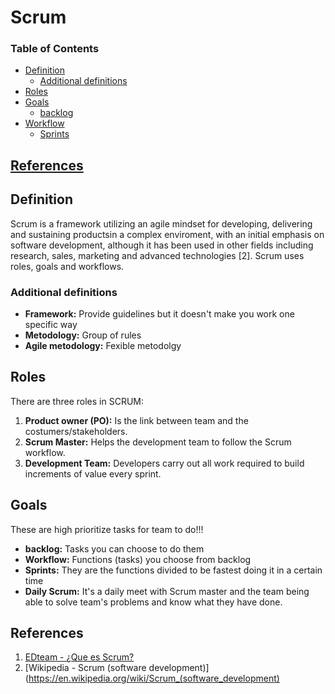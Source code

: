 # Scrum

### Table of Contents
  - [Definition](#definition)
    - [Additional definitions](#additional-definitions)
  - [Roles](#roles)
  - [Goals](#goals)
    - [backlog](#backlog)
  - [Workflow](#workflow)
    - [Sprints](#sprints)
  ## [References](#references)

## Definition
Scrum is a framework utilizing an agile mindset for developing, delivering and sustaining productsin a complex enviroment, with an initial emphasis on software development, although it has been used in other fields including research, sales, marketing and advanced technologies [2]. Scrum uses roles, goals and workflows.

### Additional definitions
- **Framework:**
 Provide guidelines but it doesn't make you work one specific way 
- **Metodology:**
Group of rules
- **Agile metodology:**
Fexible metodolgy

## Roles
There are three roles in SCRUM:
   1. **Product owner (PO):** Is the link between team and the costumers/stakeholders.
   2. **Scrum Master:** Helps the development team to follow the Scrum workflow.
   3. **Development Team:** Developers carry out all work required to build increments of value every sprint.

## Goals
These are high prioritize tasks for team to do!!!
- **backlog:**
Tasks you can choose to do them
- **Workflow:**
Functions (tasks) you choose from backlog
- **Sprints:**
They are the functions divided to be fastest doing it in a certain time
- **Daily Scrum:**
It's a daily meet with Scrum master and the team being able to solve team's problems and know what they have done.

## References
1. [EDteam - ¿Que es Scrum?](https://www.youtube.com/watch?v=sLexw-z13Fo)
2. [Wikipedia - Scrum  (software development)](https://en.wikipedia.org/wiki/Scrum_(software_development)